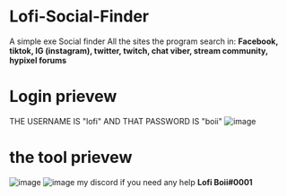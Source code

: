 # Lofi-Social-Finder
A simple exe Social finder
All the sites the program search in:
**Facebook,
tiktok,
IG (instagram),
twitter,
twitch,
chat viber,
stream community,
hypixel forums** 
# Login prievew 
THE USERNAME IS "lofi" AND THAT PASSWORD IS "boii"
![image](https://user-images.githubusercontent.com/79080612/124368845-0139a380-dc6e-11eb-8f31-81e1f0235f1c.png)
# the tool prievew 
![image](https://user-images.githubusercontent.com/79080612/124368869-4cec4d00-dc6e-11eb-865d-7eb1d501bdf0.png)
![image](https://user-images.githubusercontent.com/79080612/124368879-5e355980-dc6e-11eb-879f-9f8cba2ce2f3.png)
my discord if you need any help **Lofi Boii#0001**
